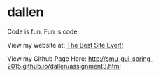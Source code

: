 # dallen
Code is fun. Fun is code.

View my website at: <a href="http://lyle.smu.edu/~dallen/dallen/index.html"> The Best Site Ever!! </a>

View my Github Page Here: <a href ="http://smu-gui-spring-2015.github.io/dallen/assignment3.html"> http://smu-gui-spring-2015.github.io/dallen/assignment3.html </a>
